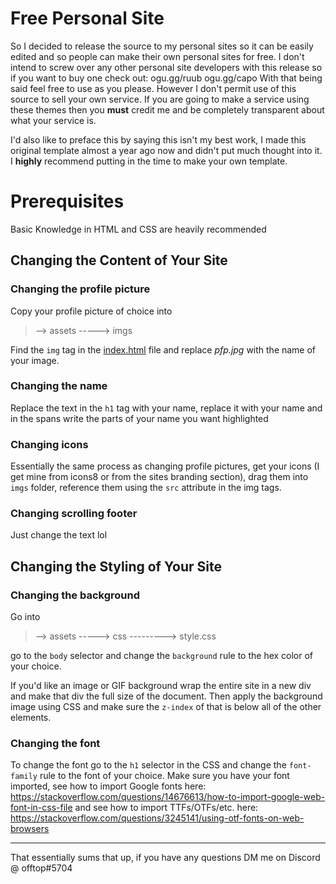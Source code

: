 # Free Personal Site
So I decided to release the source to my personal sites so it can be easily edited and so people can make their own personal sites for free. I don't intend to screw over any other personal site developers with this release so if you want to buy one check out:
ogu.gg/ruub
ogu.gg/capo
With that being said feel free to use as you please. However I don't permit use of this source to sell your own service. If you are going to make a service using these themes then you **must** credit me and be completely transparent about what your service is.

I'd also like to preface this by saying this isn't my best work, I made this original template almost a year ago now and didn't put much thought into it. I **highly** recommend putting in the time to make your own template.


# Prerequisites

Basic Knowledge in HTML and CSS are heavily recommended

## Changing the Content of Your Site

### Changing the profile picture
Copy your profile picture of choice into
> --> assets
> -----> imgs

Find the ``img`` tag in the <ins>index.html</ins> file and replace *pfp.jpg* with the name of your image.

### Changing the name
Replace the text in the ``h1`` tag with your name, replace it with your name and in the spans write the parts of your name you want highlighted

### Changing icons
Essentially the same process as changing profile pictures, get your icons (I get mine from icons8 or from the sites branding section), drag them into ``imgs`` folder, reference them using the ``src`` attribute in the img tags.

### Changing scrolling footer
Just change the text lol

## Changing the Styling of Your Site

### Changing the background
Go into 
> --> assets
> -----> css
> ---------> style.css

go to the ``body`` selector and change the ``background`` rule to the hex color of your choice. 

If you'd like an image or GIF background wrap the entire site in a new div and make that div the full size of the document. Then apply the background image using CSS and make sure the ``z-index`` of that is below all of the other elements.

### Changing the font
To change the font go to the ``h1`` selector in the CSS and change the ``font-family`` rule to the font of your choice.
Make sure you have your font imported, see how to import Google fonts here:
https://stackoverflow.com/questions/14676613/how-to-import-google-web-font-in-css-file
and see how to import TTFs/OTFs/etc. here:
https://stackoverflow.com/questions/3245141/using-otf-fonts-on-web-browsers

---

That essentially sums that up, if you have any questions DM me on Discord @ offtop#5704
